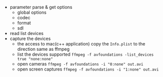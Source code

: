 - parameter parse & get options
  - global options
  - codec
  - format
  - sdl
- read list devices
- capture the devices
  - the access to mac(c++ application)
  copy the `Info.plist` to the direction same as ffmpeg
  - list the devices supported
  `ffmpeg -f avfoundations -list_devices true "none:none"`
  - open cameras
  `ffmpeg -f avfoundations -i "0:none" out.avi`
  - open screen captures
  `ffmpeg -f avfoundations -i "1:none" out.avi`
